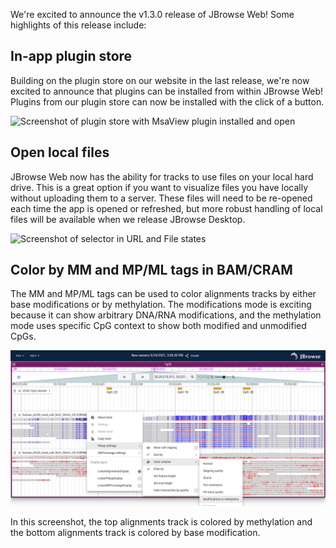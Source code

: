 We're excited to announce the v1.3.0 release of JBrowse Web! Some highlights of
this release include:

## In-app plugin store

Building on the plugin store on our website in the last release, we're now
excited to announce that plugins can be installed from within JBrowse Web!
Plugins from our plugin store can now be installed with the click of a button.

![Screenshot of plugin store with MsaView plugin installed and open](https://user-images.githubusercontent.com/19295181/117894797-f9631180-b271-11eb-9c81-69c5aa6ae497.png)

## Open local files

JBrowse Web now has the ability for tracks to use files on your local hard
drive. This is a great option if you want to visualize files you have locally
without uploading them to a server. These files will need to be re-opened each
time the app is opened or refreshed, but more robust handling of local files
will be available when we release JBrowse Desktop.

![Screenshot of selector in URL and File states](https://user-images.githubusercontent.com/25592344/119404009-6f1ca380-bc9c-11eb-8d77-d8706dfa1d90.png)

## Color by MM and MP/ML tags in BAM/CRAM

The MM and MP/ML tags can be used to color alignments tracks by either base
modifications or by methylation. The modifications mode is exciting because it
can show arbitrary DNA/RNA modifications, and the methylation mode uses
specific CpG context to show both modified and unmodified CpGs.

![Screenshot of alignments tracks colored by methylation and base modification](https://raw.githubusercontent.com/GMOD/jbrowse-components/7f0c725a929bb15a6adfcf3a155bf9dc5f717af7/website/static/img/alignments/modifications1.png)

In this screenshot, the top alignments track is colored by methylation and the
bottom alignments track is colored by base modification.
